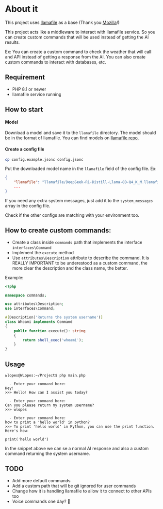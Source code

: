 # About it

This project uses [llamafile](https://github.com/Mozilla-Ocho/llamafile) as a base (Thank you [Mozilla](https://www.mozilla.org)!)

This project acts like a middleware to interact with llamafile service. So you can create custom commands that will be used instead of getting the AI results.

Ex: You can create a custom command to check the weather that will call and API instead of getting a response from the AI. You can also create custom commands to interact with databases, etc.

## Requirement

- PHP 8.1 or newer
- llamafile service running

## How to start

#### Model

Download a model and save it to the `llamafile` directory. The model should be in the format of llamafile. You can find models on [llamafile repo](https://github.com/Mozilla-Ocho/llamafile).

#### Create a config file
```bash
cp config.example.jsonc config.jsonc
```

Put the downloaded model name in the `llamafile` field of the config file.
Ex:

```json
{
	"llamafile": "llamafile/DeepSeek-R1-Distill-Llama-8B-Q4_K_M.llamafile",
	...
}
```

If you need any extra system messages, just add it to the `system_messages` array in the config file.


Check if the other configs are matching with your environment too.


## How to create custom commands:

- Create a class inside `commands` path that implements the interface `interfaces\Command`
- Implement the `execute` method
- Use `attributes\Description` attribute to describe the command. It is REALLY IMPORTANT to be underestood as a custom command, the more clear the description and the class name, the better.

Example:
```php
<?php

namespace commands;

use attributes\Description;
use interfaces\Command;

#[Description('Returns the system username')]
class Whoami implements Command
{
    public function execute(): string
    {
        return shell_exec('whoami');
    }
}

```

## Usage
```
wlopes@WLopes:~/Project$ php main.php

  - Enter your command here:
Hey!
>>> Hello! How can I assist you today?

  - Enter your command here:
Can you please return my system username?
>>> wlopes

  - Enter your command here:
how to print a 'hello world' in python?
>>> To print 'hello world' in Python, you can use the print function. Here's how:

print('hello world')

```

In the snippet above we can se a normal AI response and also a custom command returning the system username.

## TODO
- Add more default commands
- Add a custom path that will be git ignored for user commands
- Change how it is handling llamafile to allow it to connect to other APIs too
- Voice commands one day? :eyes: